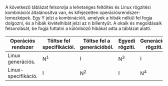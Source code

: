 A következő táblázat felsorolja a lehetséges feltöltés és Linux rögzítési kombinációi általánosítva van, és kifejezetten operációsrendszer-lemezképek. Egy Y jelzi a kombinációit, amelyek a hibák nélkül fel fogja dolgozni, és a hibák kivételhibát jelzi az n billentyűt. A okaik és megoldásaik felsorolását, be fogja futtatni a különböző hibákat adta a táblázat alatti.

| Operációs rendszer | Töltse fel specifikációi. | Töltse fel a generációból. | Egyedi rögzíti. | Generációs rögzíti. |
| --- | --- | --- | --- | --- |
| Linux generációs. |N<sup>1</sup> |I |N<sup>3</sup> |I |
| Linux-specifikáció. |I |N<sup>2</sup> |I |N<sup>4</sup> |


